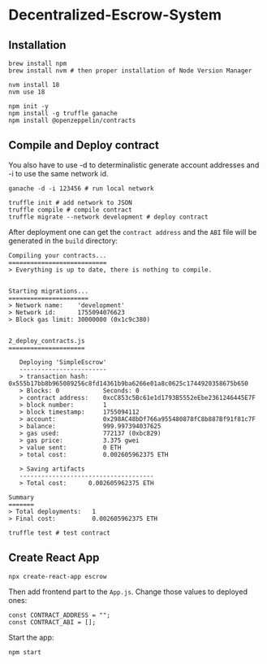 # Decentralized-Escrow-System

## Installation

```
brew install npm
brew install nvm # then proper installation of Node Version Manager

nvm install 18
nvm use 18

npm init -y
npm install -g truffle ganache
npm install @openzeppelin/contracts
```

## Compile and Deploy contract

You also have to use -d to determinalistic generate account addresses and -i to use the same network id.

```
ganache -d -i 123456 # run local network
```

```
truffle init # add network to JSON
truffle compile # compile contract
truffle migrate --network development # deploy contract
```
After deployment one can get the ```contract address``` and the ```ABI``` file will be generated in the ```build``` directory:

```
Compiling your contracts...
===========================
> Everything is up to date, there is nothing to compile.


Starting migrations...
======================
> Network name:    'development'
> Network id:      1755094076623
> Block gas limit: 30000000 (0x1c9c380)


2_deploy_contracts.js
=====================

   Deploying 'SimpleEscrow'
   ------------------------
   > transaction hash:    0x555b17bb8b965089256c8fd14361b9ba6266e01a8c0625c1744920358675b650
   > Blocks: 0            Seconds: 0
   > contract address:    0xcC853c5Bc61e1d1793B5552eEbe2361246445E7F
   > block number:        1
   > block timestamp:     1755094112
   > account:             0x298AC48bDf766a955480878fC8b887Bf91f81c7F
   > balance:             999.997394037625
   > gas used:            772137 (0xbc829)
   > gas price:           3.375 gwei
   > value sent:          0 ETH
   > total cost:          0.002605962375 ETH

   > Saving artifacts
   -------------------------------------
   > Total cost:      0.002605962375 ETH

Summary
=======
> Total deployments:   1
> Final cost:          0.002605962375 ETH
```

```
truffle test # test contract
```
## Create React App

```
npx create-react-app escrow
```

Then add frontend part to the ```App.js```.
Change those values to deployed ones:

```
const CONTRACT_ADDRESS = ""; 
const CONTRACT_ABI = [];
```
Start the app:

```
npm start
```
